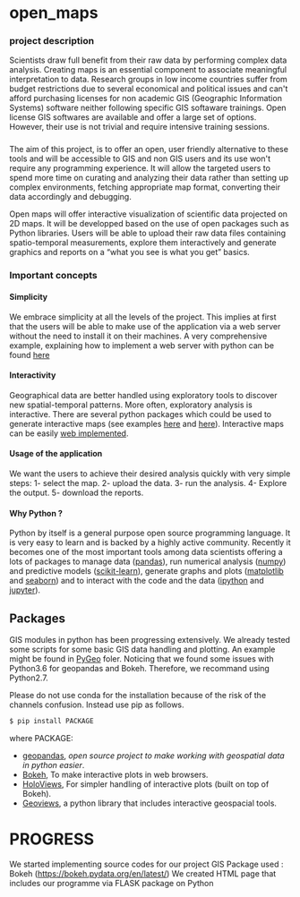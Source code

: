 # open_maps
### project description
Scientists draw full benefit from their raw data by performing complex data analysis. Creating maps is an essential component to associate meaningful interpretation to data.
Research groups in low income countries suffer from budget restrictions due to several economical and political issues and can't afford purchasing licenses for non academic GIS (Geographic Information Systems) software neither following specific GIS softaware trainings.
Open license GIS softwares are available and offer a large set of options. However, their use is not trivial and require intensive training sessions.
###
The aim of this project, is to offer an open, user friendly alternative to these tools and will be accessible to GIS and non GIS users and its use won't require any programming experience. It will allow the targeted users to spend more time on curating and analyzing their data rather than setting up complex environments, fetching appropriate map format, converting their data accordingly and debugging.

Open maps will offer interactive visualization of scientific data projected on 2D maps. It will be developped based on the use of open packages such as Python libraries.
Users will be able to upload their raw data files containing spatio-temporal measurements, explore them interactively and generate graphics and reports on a “what you see is what you get” basics.

### Important concepts
#### Simplicity
We embrace simplicity at all the levels of the project. This implies at first that the users will be able to make use of the application via a web server without the need to install it on their machines. A very comprehensive example, explaining how to implement a web server with python can be found [here](https://ruslanspivak.com/lsbaws-part1/)

#### Interactivity
Geographical data are better handled using exploratory tools to discover new spatial-temporal patterns. More often, exploratory analysis is interactive. There are several python packages which could be used to generate interactive maps (see examples [here](https://plot.ly/python/ipython-notebook-tutorial/) and [here](https://blog.modeanalytics.com/python-interactive-plot-libraries/)). Interactive maps can be easily [web implemented](http://adilmoujahid.com/posts/2015/01/interactive-data-visualization-d3-dc-python-mongodb/).

#### Usage of the application
We want the users to achieve their desired analysis quickly with very simple steps:
    1- select the map.
    2- upload the data.
    3- run the analysis.
    4- Explore the output.
    5- download the reports.

#### Why Python ?
Python by itself is a general purpose open source programming language. It is very easy to learn and is backed by a highly active community. Recently it becomes one of the most important tools among data scientists offering a lots of packages to manage data ([pandas](https://pandas.pydata.org/)),  run numerical analysis ([numpy](http://www.numpy.org/)) and predictive models ([scikit-learn](http://scikit-learn.org/stable/)), generate graphs and plots ([matplotlib](https://matplotlib.org/) and [seaborn](https://seaborn.pydata.org/)) and to interact with the code and the data ([ipython](https://ipython.org/) and [jupyter](http://jupyter.org/)).

## Packages
GIS modules in python has been progressing extensively. We already tested some scripts for some basic GIS data handling and plotting. An example might be found in [PyGeo](https://github.com/zbouslama/open_maps/tree/master/PyGeo) foler. Noticing that we found some issues with Python3.6 for geopandas and Bokeh. Therefore, we recommand using Python2.7.

Please do not use conda for the installation because of the risk of the channels confusion. Instead use pip as follows.

```sh
$ pip install PACKAGE
```
where PACKAGE:
  * [geopandas](http://geopandas.org/), _open source project to make working with geospatial data in python easier_.
  * [Bokeh](https://bokeh.pydata.org/en/latest/), To make interactive plots in web browsers.
  * [HoloViews](https://bokeh.pydata.org/en/latest/), For simpler handling of interactive plots (built on top of Bokeh).
  * [Geoviews](http://geo.holoviews.org/#), a python library that includes interactive geospacial tools. 
  
# PROGRESS
We started implementing source codes for our project
GIS Package used : Bokeh (https://bokeh.pydata.org/en/latest/)
We created HTML page that includes our programme via FLASK package on Python

